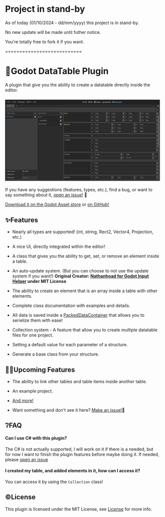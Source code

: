 
# Project in stand-by
As of today (01/10/2024 - dd/mm/yyyy) this project is in stand-by.

No new update will be made until futher notice.

You're totally free to fork it if you want.

===========================
# 💾Godot DataTable Plugin

A plugin that give you the ability to create a datatable directly inside the editor.

### ![ ](https://raw.githubusercontent.com/Ward727a/godot_datatable_plugin/master/images/preview2.png)

If you have any suggestions (features, types, etc.), find a bug, or want to say something about it, [open an issue!](https://github.com/Ward727a/godot_datatable_plugin/issues) 🙂

[Download it on the Godot Asset store](https://godotengine.org/asset-library/asset/2986) or [on GitHub!](https://github.com/Ward727a/godot_datatable_plugin/releases/latest)

## ✨Features

- Nearly all types are supported! (int, string, Rect2, Vector4, Projection, etc.)

- A nice UI, directly integrated within the editor!

- A class that gives you the ability to get, set, or remove an element inside a table.

- An auto-update system. (But you can choose to not use the update system if you want!)
  **Original Creator: [Nathanhoad for Godot Input Helper](https://github.com/nathanhoad/godot_input_helper/tree/main) under MIT License**

- The ability to create an element that is an array inside a table with other elements.

- Complete class documentation with examples and details.

- All data is saved inside a [PackedDataContainer](https://docs.godotengine.org/en/stable/classes/class_packeddatacontainer.html) that allows you to serielize them with ease!

- Collection system - A feature that allow you to create multiple datatable files for one project.

- Setting a default value for each parameter of a structure.

- Generate a base class from your structure.

## 👨‍💻Upcoming Features

- The ability to link other tables and table items inside another table.

- An example project.

- [And more!](https://github.com/users/Ward727a/projects/2)

- Want something and don't see it here? [Make an issue!](https://github.com/Ward727a/godot_datatable_plugin/issues)🙂

## ❔FAQ

#### Can I use C# with this plugin?

The C# is not actually supported, I will work on it if there is a needed, but for now I want to finish the plugin features before maybe doing it. If needed, please [open an issue](https://github.com/Ward727a/godot_datatable_plugin/issues)

#### I created my table, and added elements in it, how can I access it?

You can access it by using the `Collection` class!

## ©License

This plugin is licensed under the MIT License, see [License](https://github.com/Ward727a/godot_datatable_plugin/blob/master/LICENSE) for more info.

